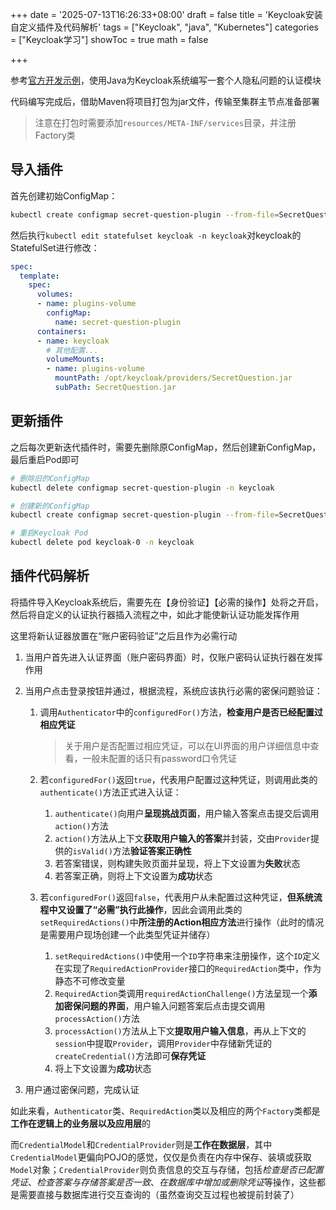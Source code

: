 +++
date = '2025-07-13T16:26:33+08:00'
draft = false
title = 'Keycloak安装自定义插件及代码解析'
tags = ["Keycloak", "java", "Kubernetes"]
categories = ["Keycloak学习"]
showToc = true
math = false

+++

参考[官方开发示例](https://github.com/keycloak/keycloak-quickstarts/tree/main/extension/authenticator/src/main/java/org/keycloak/examples/authenticator)，使用Java为Keycloak系统编写一套个人隐私问题的认证模块

代码编写完成后，借助Maven将项目打包为jar文件，传输至集群主节点准备部署

> 注意在打包时需要添加`resources/META-INF/services`目录，并注册Factory类

## 导入插件

首先创建初始ConfigMap：

```bash
kubectl create configmap secret-question-plugin --from-file=SecretQuestion.jar=./kc-plugins/SecretQuestion.jar -n keycloak
```

然后执行`kubectl edit statefulset keycloak -n keycloak`对keycloak的StatefulSet进行修改：

```yaml
spec:
  template:
    spec:
      volumes:
      - name: plugins-volume
        configMap:
          name: secret-question-plugin
      containers:
      - name: keycloak
        # 其他配置...
        volumeMounts:
        - name: plugins-volume
          mountPath: /opt/keycloak/providers/SecretQuestion.jar
          subPath: SecretQuestion.jar
```

## 更新插件

之后每次更新迭代插件时，需要先删除原ConfigMap，然后创建新ConfigMap，最后重启Pod即可

```bash
# 删除旧的ConfigMap
kubectl delete configmap secret-question-plugin -n keycloak

# 创建新的ConfigMap
kubectl create configmap secret-question-plugin --from-file=SecretQuestion.jar=./kc-plugins/SecretQuestion.jar -n keycloak

# 重启Keycloak Pod
kubectl delete pod keycloak-0 -n keycloak
```

## 插件代码解析

将插件导入Keycloak系统后，需要先在【身份验证】【必需的操作】处将之开启，然后将自定义的认证执行器插入流程之中，如此才能使新认证功能发挥作用

这里将新认证器放置在“账户密码验证”之后且作为必需行动

1. 当用户首先进入认证界面（账户密码界面）时，仅账户密码认证执行器在发挥作用

2. 当用户点击登录按钮并通过，根据流程，系统应该执行必需的密保问题验证：

   1. 调用`Authenticator`中的`configuredFor()`方法，**检查用户是否已经配置过相应凭证**

      > 关于用户是否配置过相应凭证，可以在UI界面的用户详细信息中查看，一般未配置的话只有password口令凭证

   2. 若`configuredFor()`返回`true`，代表用户配置过这种凭证，则调用此类的`authenticate()`方法正式进入认证：

      1. `authenticate()`向用户**呈现挑战页面**，用户输入答案点击提交后调用`action()`方法
      2. `action()`方法从上下文**获取用户输入的答案**并封装，交由`Provider`提供的`isValid()`方法**验证答案正确性**
      3. 若答案错误，则构建失败页面并呈现，将上下文设置为**失败**状态
      4. 若答案正确，则将上下文设置为**成功**状态

   3. 若`configuredFor()`返回`false`，代表用户从未配置过这种凭证，**但系统流程中又设置了“必需”执行此操作**，因此会调用此类的`setRequiredActions()`中**所注册的Action相应方法**进行操作（此时的情况是需要用户现场创建一个此类型凭证并储存）

      1. `setRequiredActions()`中使用一个`ID`字符串来注册操作，这个`ID`定义在实现了`RequiredActionProvider`接口的`RequiredAction`类中，作为静态不可修改变量
      2. `RequiredAction`类调用`requiredActionChallenge()`方法呈现一个**添加密保问题的界面**，用户输入问题答案后点击提交调用`processAction()`方法
      3. `processAction()`方法从上下文**提取用户输入信息**，再从上下文的`session`中提取`Provider`，调用`Provider`中存储新凭证的`createCredential()`方法即可**保存凭证**
      4. 将上下文设置为**成功**状态

3. 用户通过密保问题，完成认证

如此来看，`Authenticator`类、`RequiredAction`类以及相应的两个`Factory`类都是**工作在逻辑上的业务层以及应用层**的

而`CredentialModel`和`CredentialProvider`则是**工作在数据层**，其中`CredentialModel`更偏向POJO的感觉，仅仅是负责在内存中保存、装填或获取`Model`对象；`CredentialProvider`则负责信息的交互与存储，包括*检查是否已配置凭证*、*检查答案与存储答案是否一致*、*在数据库中增加或删除凭证*等操作，这些都是需要直接与数据库进行交互查询的（虽然查询交互过程也被提前封装了）
